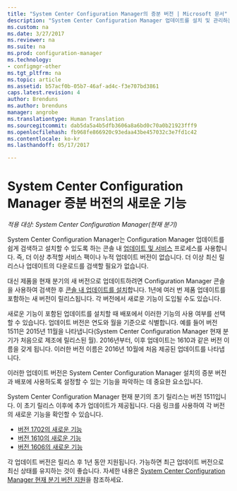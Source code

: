 ```yaml
---
title: "System Center Configuration Manager의 증분 버전 | Microsoft 문서"
description: "System Center Configuration Manager 업데이트를 설치 및 관리하는 방법을 알아봅니다."
ms.custom: na
ms.date: 3/27/2017
ms.reviewer: na
ms.suite: na
ms.prod: configuration-manager
ms.technology:
- configmgr-other
ms.tgt_pltfrm: na
ms.topic: article
ms.assetid: b57acf0b-05b7-46af-ad4c-f3e707bd3861
caps.latest.revision: 4
author: Brenduns
ms.author: brenduns
manager: angrobe
ms.translationtype: Human Translation
ms.sourcegitcommit: dab5da5a4b5dfb3606a8a6bd0c70a0b21923fff9
ms.openlocfilehash: fb968fe866920c93edaa43be457032c3e7fd1c42
ms.contentlocale: ko-kr
ms.lasthandoff: 05/17/2017

---
```

# <a name="whats-new-in-system-center-configuration-manager-incremental-versions"></a>System Center Configuration Manager 증분 버전의 새로운 기능

*적용 대상: System Center Configuration Manager(현재 분기)*




 System Center Configuration Manager는 Configuration Manager 업데이트를 쉽게 검색하고 설치할 수 있도록 하는 콘솔 내 [업데이트 및 서비스](/sccm/core/servers/manage/updates) 프로세스를 사용합니다. 즉, 더 이상 추적할 서비스 팩이나 누적 업데이트 버전이 없습니다. 더 이상 최신 릴리스나 업데이트의 다운로드를 검색할 필요가 없습니다.

 대신 제품을 현재 분기의 새 버전으로 업데이트하려면 Configuration Manager 콘솔을 사용하여 검색한 후 [콘솔 내 업데이트를 설치](../../../core/servers/manage/install-in-console-updates.md)합니다. 1년에 여러 번 제품 업데이트를 포함하는 새 버전이 릴리스됩니다. 각 버전에서 새로운 기능이 도입될 수도 있습니다.  

 새로운 기능이 포함된 업데이트를 설치할 때 배포에서 이러한 기능의 사용 여부를 선택할 수 있습니다. 업데이트 버전은 연도와 월을 기준으로 식별합니다. 예를 들어 버전 1511은 2015년 11월을 나타냅니다(System Center Configuration Manager 현재 분기가 처음으로 제조에 릴리스된 월). 2016년부터, 이후 업데이트는 1610과 같은 버전 이름을 갖게 됩니다. 이러한 버전 이름은 2016년 10월에 처음 제공된 업데이트를 나타냅니다.

 이러한 업데이트 버전은 System Center Configuration Manager 설치의 증분 버전과 배포에 사용하도록 설정할 수 있는 기능을 파악하는 데 중요한 요소입니다.

 System Center Configuration Manager 현재 분기의 초기 릴리스는 버전 1511입니다. 이 초기 릴리스 이후에 추가 업데이트가 제공됩니다. 다음 링크를 사용하여 각 버전의 새로운 기능을 확인할 수 있습니다.
  - [버전 1702의 새로운 기능](../../../core/plan-design/changes/whats-new-in-version-1702.md)
  - [버전 1610의 새로운 기능](../../../core/plan-design/changes/whats-new-in-version-1610.md)
  - [버전 1606의 새로운 기능](../../../core/plan-design/changes/whats-new-in-version-1606.md)  

<!-- 
  - [What's new in version 1602](../../../core/plan-design/changes/whats-new-in-version-1602.md)
-->

 각 업데이트 버전은 릴리스 후 1년 동안 지원됩니다. 가능하면 최근 업데이트 버전으로 최신 상태를 유지하는 것이 좋습니다. 자세한 내용은 [System Center Configuration Manager 현재 분기 버전 지원](../../../core/servers/manage/current-branch-versions-supported.md)을 참조하세요.  

